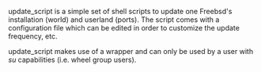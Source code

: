 update_script is a simple set of shell scripts to update one Freebsd's installation (world) and userland (ports). The script comes with a configuration file which can be 
edited in order to customize the update frequency, etc.  

update_script makes use of a wrapper and can only be used by a user with *su* capabilities (i.e. wheel group users). 

